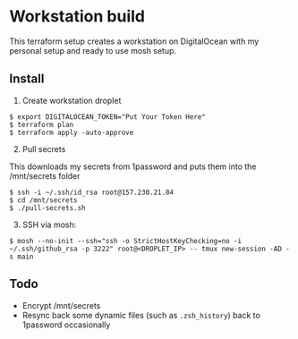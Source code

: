 # Workstation build

This terraform setup creates a workstation on DigitalOcean with my personal
setup and ready to use mosh setup.

## Install


1. Create workstation droplet

```
$ export DIGITALOCEAN_TOKEN="Put Your Token Here" 
$ terraform plan
$ terraform apply -auto-approve
```
2. Pull secrets

This downloads my secrets from 1password and puts them into the /mnt/secrets folder

```
$ ssh -i ~/.ssh/id_rsa root@157.230.21.84
$ cd /mnt/secrets
$ ./pull-secrets.sh
```

3. SSH via mosh:

```
$ mosh --no-init --ssh="ssh -o StrictHostKeyChecking=no -i ~/.ssh/github_rsa -p 3222" root@<DROPLET_IP> -- tmux new-session -AD -s main
```

## Todo

* Encrypt /mnt/secrets
* Resync back some dynamic files (such as `.zsh_history`) back to 1password occasionally
